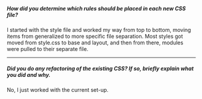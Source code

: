 ##### How did you determine which rules should be placed in each new CSS file?

I started with the style file and worked my way from top to bottom, moving items from generalized to more specific file separation. Most styles got moved from style.css to base and layout, and then from there, modules were pulled to their separate file.

---

##### Did you do any refactoring of the existing CSS? If so, briefly explain what you did and why.

No, I just worked with the current set-up.